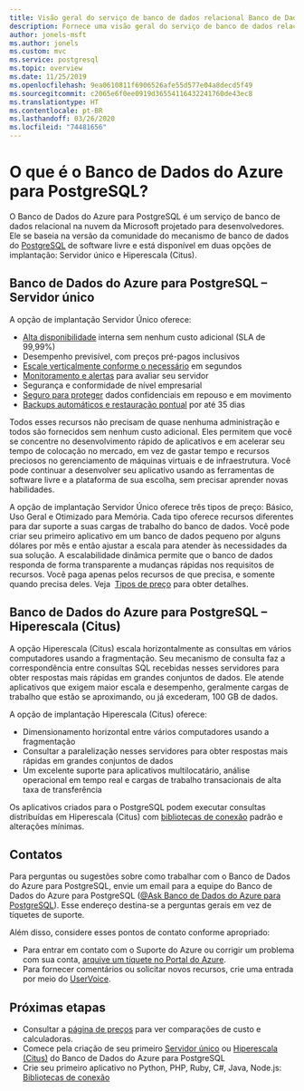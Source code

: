 ```yaml
---
title: Visão geral do serviço de banco de dados relacional Banco de Dados do Azure para PostgreSQL
description: Fornece uma visão geral do serviço de banco de dados relacional Banco de Dados do Azure para PostgreSQL.
author: jonels-msft
ms.author: jonels
ms.custom: mvc
ms.service: postgresql
ms.topic: overview
ms.date: 11/25/2019
ms.openlocfilehash: 9ea0610811f6906526afe55d577e04a8decd5f49
ms.sourcegitcommit: c2065e6f0ee0919d36554116432241760de43ec8
ms.translationtype: HT
ms.contentlocale: pt-BR
ms.lasthandoff: 03/26/2020
ms.locfileid: "74481656"
---
```

# <a name="what-is-azure-database-for-postgresql"></a>O que é o Banco de Dados do Azure para PostgreSQL?
O Banco de Dados do Azure para PostgreSQL é um serviço de banco de dados relacional na nuvem da Microsoft projetado para desenvolvedores. Ele se baseia na versão da comunidade do mecanismo de banco de dados do [PostgreSQL](https://www.postgresql.org/) de software livre e está disponível em duas opções de implantação: Servidor único e Hiperescala (Citus).

## <a name="azure-database-for-postgresql---single-server"></a>Banco de Dados do Azure para PostgreSQL – Servidor único
A opção de implantação Servidor Único oferece:

- [Alta disponibilidade](concepts-high-availability.md) interna sem nenhum custo adicional (SLA de 99,99%)
- Desempenho previsível, com preços pré-pagos inclusivos
- [Escale verticalmente conforme o necessário](concepts-pricing-tiers.md) em segundos
- [Monitoramento e alertas](concepts-monitoring.md) para avaliar seu servidor
- Segurança e conformidade de nível empresarial
- [Seguro para proteger](concepts-security.md) dados confidenciais em repouso e em movimento
- [Backups automáticos e restauração pontual](concepts-business-continuity.md) por até 35 dias


Todos esses recursos não precisam de quase nenhuma administração e todos são fornecidos sem nenhum custo adicional. Eles permitem que você se concentre no desenvolvimento rápido de aplicativos e em acelerar seu tempo de colocação no mercado, em vez de gastar tempo e recursos preciosos no gerenciamento de máquinas virtuais e de infraestrutura. Você pode continuar a desenvolver seu aplicativo usando as ferramentas de software livre e a plataforma de sua escolha, sem precisar aprender novas habilidades.

A opção de implantação Servidor Único oferece três tipos de preço: Básico, Uso Geral e Otimizado para Memória. Cada tipo oferece recursos diferentes para dar suporte a suas cargas de trabalho do banco de dados. Você pode criar seu primeiro aplicativo em um banco de dados pequeno por alguns dólares por mês e então ajustar a escala para atender às necessidades da sua solução. A escalabilidade dinâmica permite que o banco de dados responda de forma transparente a mudanças rápidas nos requisitos de recursos. Você paga apenas pelos recursos de que precisa, e somente quando precisa deles. Veja  [Tipos de preço](concepts-pricing-tiers.md) para obter detalhes.

## <a name="azure-database-for-postgresql---hyperscale-citus"></a>Banco de Dados do Azure para PostgreSQL – Hiperescala (Citus)
A opção Hiperescala (Citus) escala horizontalmente as consultas em vários computadores usando a fragmentação. Seu mecanismo de consulta faz a correspondência entre consultas SQL recebidas nesses servidores para obter respostas mais rápidas em grandes conjuntos de dados. Ele atende aplicativos que exigem maior escala e desempenho, geralmente cargas de trabalho que estão se aproximando, ou já excederam, 100 GB de dados.

A opção de implantação Hiperescala (Citus) oferece:

- Dimensionamento horizontal entre vários computadores usando a fragmentação
- Consultar a paralelização nesses servidores para obter respostas mais rápidas em grandes conjuntos de dados
- Um excelente suporte para aplicativos multilocatário, análise operacional em tempo real e cargas de trabalho transacionais de alta taxa de transferência

Os aplicativos criados para o PostgreSQL podem executar consultas distribuídas em Hiperescala (Citus) com [bibliotecas de conexão](./concepts-connection-libraries.md) padrão e alterações mínimas.

## <a name="contacts"></a>Contatos
Para perguntas ou sugestões sobre como trabalhar com o Banco de Dados do Azure para PostgreSQL, envie um email para a equipe do Banco de Dados do Azure para PostgreSQL ([@Ask Banco de Dados do Azure para PostgreSQL](mailto:AskAzureDBforPostgreSQL@service.microsoft.com)). Esse endereço destina-se a perguntas gerais em vez de tíquetes de suporte.

Além disso, considere esses pontos de contato conforme apropriado:
- Para entrar em contato com o Suporte do Azure ou corrigir um problema com sua conta, [arquive um tíquete no Portal do Azure](https://portal.azure.com/?#blade/Microsoft_Azure_Support/HelpAndSupportBlade).
- Para fornecer comentários ou solicitar novos recursos, crie uma entrada por meio do [UserVoice](https://feedback.azure.com/forums/597976-azure-database-for-postgresql).

## <a name="next-steps"></a>Próximas etapas
- Consultar a [página de preços](https://azure.microsoft.com/pricing/details/postgresql/) para ver comparações de custo e calculadoras.
- Comece pela criação de seu primeiro [Servidor único](./quickstart-create-server-database-portal.md) ou [Hiperescala (Citus)](./quickstart-create-hyperscale-portal.md) do Banco de Dados do Azure para PostgreSQL
- Crie seu primeiro aplicativo no Python, PHP, Ruby, C\#, Java, Node.js: [Bibliotecas de conexão](./concepts-connection-libraries.md)
